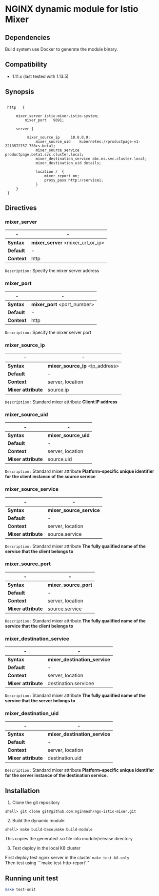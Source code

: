 # NGINX dynamic module for Istio Mixer 


## Dependencies

Build system use Docker to generate the module binary.

## Compatibility

* 1.11.x (last tested with 1.13.5)


## Synopsis

```nginx

 http   {
 
 	 mixer_server istio-mixer.istio-system;
         mixer_port   9091;

	 server {
	 
	      mixer_source_ip     10.0.0.0;
              mixer_source_uid    kubernetes://productpage-v1-2213572757-758cs.beta1;
              mixer_source_service productpage.beta1.svc.cluster.local;
              mixer_destination_service abc.ns.svc.cluster.local;
              mixer_destination_uid details;
         
              location /  {
                  mixer_report on;
                  proxy_pass http://service1;
              }	
	 }
 }	

```


## Directives

### mixer_server

| -   | - |
| --- | --- |
| **Syntax**  | **mixer_server** <mixer_url_or_ip> |
| **Default** | - |
| **Context** | http |

`Description:` Specify the mixer server address


### mixer_port

| -   | - |
| --- | --- |
| **Syntax**  | **mixer_port** <port_number> |
| **Default** | - |
| **Context** | http |

`Description:` Specify the mixer server port


### mixer_source_ip

| -   | - |
| --- | --- |
| **Syntax**  | **mixer_source_ip** <ip_address> |
| **Default** | - |
| **Context** | server, location  |
| **Mixer attribute** | source.ip  |

`Description:` Standard mixer attribute **Client IP address**

### mixer_source_uid

| -   | - |
| --- | --- |
| **Syntax**  | **mixer_source_uid** <kubernetes client service id> |
| **Default** | - |
| **Context** | server, location  |
| **Mixer attribute** | source.uid  |

`Description:` Standard mixer attribute **Platform-specific unique identifier for the client instance of the source service**

### mixer_source_service

| -   | - |
| --- | --- |
| **Syntax**  | **mixer_source_service** <kubernetes client service name> |
| **Default** | - |
| **Context** | server, location  |
| **Mixer attribute** | source.service  |

`Description:` Standard mixer attribute **The fully qualified name of the service that the client belongs to**


### mixer_source_port

| -   | - |
| --- | --- |
| **Syntax**  | **mixer_source_port** <kubernetes client service name> |
| **Default** | - |
| **Context** | server, location  |
| **Mixer attribute** | source.service  |

`Description:` Standard mixer attribute **The fully qualified name of the service that the client belongs to**


### mixer_destination_service

| -   | - |
| --- | --- |
| **Syntax**  | **mixer_destination_service** <kubernetes destination service name> |
| **Default** | - |
| **Context** | server, location  |
| **Mixer attribute** | destination.servicee  |

`Description:` Standard mixer attribute **The fully qualified name of the service that the server belongs to**

### mixer_destination_uid

| -   | - |
| --- | --- |
| **Syntax**  | **mixer_destination_service** <kubernetes destination service uid> |
| **Default** | - |
| **Context** | server, location  |
| **Mixer attribute** | destination.uid  |

`Description:` Standard mixer attribute **Platform-specific unique identifier for the server instance of the destination service.**



## Installation

1. Clone the git repository

  ```
  shell> git clone git@github.com:nginmesh/ngx-istio-mixer.git
  ```

2. Build the dynamic module

  ```
  shell> make build-base;make build-module
  ```

  This copies the generated .so file into module/release directory

3. Test deploy in the local K8 cluster

  First deploy test nginx server in the cluster
  ```make test-k8-only```  
  Then test using ```make test-http-report'''


## Running unit test

```bash
make test-unit
```

